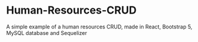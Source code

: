 # Human-Resources-CRUD
A simple example of a human resources CRUD, made in React, Bootstrap 5, MySQL database and Sequelizer
